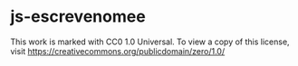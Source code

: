 # js-escrevenomee

This work is marked with CC0 1.0 Universal. To view a copy of this license, visit https://creativecommons.org/publicdomain/zero/1.0/
